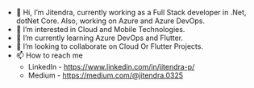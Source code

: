 - 👋 Hi, I’m Jitendra, currently working as a Full Stack developer in .Net, dotNet Core. Also, working on Azure and Azure DevOps.
- 👀 I’m interested in Cloud and Mobile Technologies.
- 🌱 I’m currently learning Azure DevOps and Flutter.
- 💞️ I’m looking to collaborate on Cloud Or Flutter Projects.
- 📫 How to reach me 
  - LinkedIn - https://www.linkedin.com/in/jitendra-p/
  - Medium - https://medium.com/@jitendra.0325

<!---
jitendra-25/jitendra-25 is a ✨ special ✨ repository because its `README.md` (this file) appears on your GitHub profile.
You can click the Preview link to take a look at your changes.
--->
